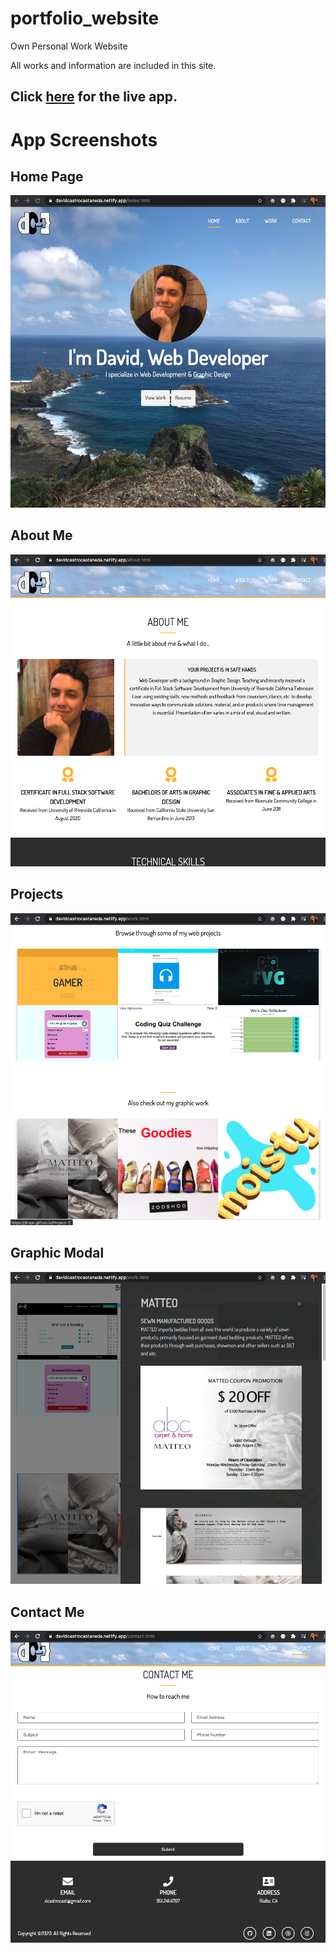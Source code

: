 # portfolio_website

Own Personal Work Website

All works and information are included in this site.

## Click [here](https://davidcastrodesign.github.io/number_guesser/) for the live app.

# App Screenshots

## Home Page

![Home Page](dist/img/img_readme/web1.png?raw=true 'Home Page')

## About Me

![About Me](dist/img/img_readme/web2.png?raw=true 'About Me')

## Projects

![Projects](dist/img/img_readme/web3.png?raw=true 'Projects')

## Graphic Modal

![Graphic Modal](dist/img/img_readme/web4.png?raw=true 'Graphic Modal')

## Contact Me

![Contact Me](dist/img/img_readme/web5.png?raw=true 'Contact Me')
